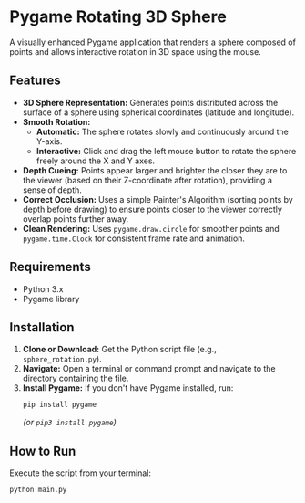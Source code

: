 # Pygame Rotating 3D Sphere

A visually enhanced Pygame application that renders a sphere composed of points and allows interactive rotation in 3D space using the mouse.

## Features

*   **3D Sphere Representation:** Generates points distributed across the surface of a sphere using spherical coordinates (latitude and longitude).
*   **Smooth Rotation:**
    *   **Automatic:** The sphere rotates slowly and continuously around the Y-axis.
    *   **Interactive:** Click and drag the left mouse button to rotate the sphere freely around the X and Y axes.
*   **Depth Cueing:** Points appear larger and brighter the closer they are to the viewer (based on their Z-coordinate after rotation), providing a sense of depth.
*   **Correct Occlusion:** Uses a simple Painter's Algorithm (sorting points by depth before drawing) to ensure points closer to the viewer correctly overlap points further away.
*   **Clean Rendering:** Uses `pygame.draw.circle` for smoother points and `pygame.time.Clock` for consistent frame rate and animation.

## Requirements

*   Python 3.x
*   Pygame library

## Installation

1.  **Clone or Download:** Get the Python script file (e.g., `sphere_rotation.py`).
2.  **Navigate:** Open a terminal or command prompt and navigate to the directory containing the file.
3.  **Install Pygame:** If you don't have Pygame installed, run:
    ```bash
    pip install pygame
    ```
    *(or `pip3 install pygame`)*

## How to Run

Execute the script from your terminal:

```bash
python main.py
